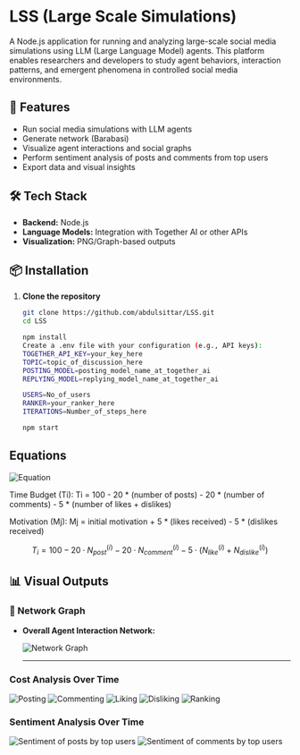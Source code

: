 # LSS (Large Scale Simulations)

A Node.js application for running and analyzing large-scale social media simulations using LLM (Large Language Model) agents. This platform enables researchers and developers to study agent behaviors, interaction patterns, and emergent phenomena in controlled social media environments.

## 🚀 Features

- Run social media simulations with LLM agents
- Generate network (Barabasi)
- Visualize agent interactions and social graphs
- Perform sentiment analysis of posts and comments from top users
- Export data and visual insights

## 🛠️ Tech Stack

- **Backend:** Node.js
- **Language Models:** Integration with Together AI or other APIs
- **Visualization:** PNG/Graph-based outputs

## 📦 Installation

1. **Clone the repository**

   ```bash
   git clone https://github.com/abdulsittar/LSS.git
   cd LSS
   
   npm install
   Create a .env file with your configuration (e.g., API keys):
   TOGETHER_API_KEY=your_key_here
   TOPIC=topic_of_discussion_here
   POSTING_MODEL=posting_model_name_at_together_ai
   REPLYING_MODEL=replying_model_name_at_together_ai 

   USERS=No_of_users
   RANKER=your_ranker_here
   ITERATIONS=Number_of_steps_here
   
   npm start

## Equations

![Equation](images/equations.png)


Time Budget (Ti):
Ti = 100 - 20 * (number of posts) - 20 * (number of comments) - 5 * (number of likes + dislikes)

Motivation (Mj):
Mj = initial motivation + 5 * (likes received) - 5 * (dislikes received)

$$
T_i = 100 - 20 \cdot N_{post}^{(i)} - 20 \cdot N_{comment}^{(i)} - 5 \cdot (N_{like}^{(i)} + N_{dislike}^{(i)})
$$



## 📊 Visual Outputs

### 📡 Network Graph

- **Overall Agent Interaction Network:**

  ![Network Graph](./Analysis/network.png)
  
  ---

### Cost Analysis Over Time

![Posting](./Analysis/posting_timing_chart.png)
![Commenting](./Analysis/commenting_timing_chart.png)
![Liking](./Analysis/liking_timing_chart.png)
![Disliking](./Analysis/disliking_timing_chart.png)
![Ranking](./Analysis/ranking_timing_chart.png)

### Sentiment Analysis Over Time

![Sentiment of posts by top users](./Analysis/posts_sentiment_scores_chart.png)
![Sentiment of comments by top users](./Analysis/comments_sentiment_scores_chart.png)
